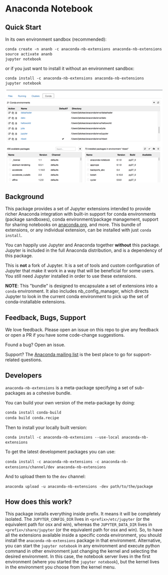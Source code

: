# Anaconda Notebook

## Quick Start

In its own environment sandbox (recommended):

```
conda create -n ananb -c anaconda-nb-extensions anaconda-nb-extensions
source activate ananb
jupyter notebook
```

or if you just want to install it without an environment sandbox:

```
conda install -c anaconda-nb-extensions anaconda-nb-extensions
jupyter notebook
```

![Conda tab added to Jupyter file browser](imgs/conda_tab.png?raw=true "Added Conda tab to browser")

## Background

This package provides a set of Jupyter extensions intended to provide richer Anaconda
integration with built-in support for conda environments (package sandboxes),
conda environment/package management, support for sharing notebooks on
[anaconda.org](http://anaconda.org), and more.
This bundle of extensions, or any individual extension, can be installed with just `conda install`.

You can happily use Jupyter and Anaconda together **without** this package.
Jupyter is included in the full Anaconda distribution, and is a dependency of
this package.

This is **not** a fork of Jupyter.  It is a set
of tools and custom configuration of Jupyter that make it
work in a way that will be beneficial for some users.  You still need
Jupyter installed in order to use these extensions.

**NOTE**: This "bundle" is designed to encapsulate a set of extensions into a
`conda` environment.  It also includes nb_config_manager, which directs Jupyter
to look in the current conda environment to pick up the set of conda-installable
extensions.


## Feedback, Bugs, Support

We love feedback.  Please open an issue on this repo to give any feedback or
open a PR if you have some code-change suggestions.

Found a bug? Open an issue.

Support? The [Anaconda mailing list](https://groups.google.com/a/continuum.io/forum/#!forum/anaconda)
is the best place to go for support-related questions.

## Developers

`anaconda-nb-extensions` is a meta-package specifying a set of sub-packages
as a cohesive bundle.

You can build your own version of the meta-package by doing:

```bash
conda install conda-build
conda build conda.recipe
```

Then to install your locally built version:

```
conda install -c anaconda-nb-extensions --use-local anaconda-nb-extensions
```

To get the latest development packages you can use:

`conda install -c anaconda-nb-extensions -c anaconda-nb-extensions/channel/dev anaconda-nb-extensions`

And to upload them to the `dev` channel:

`anaconda upload -u anaconda-nb-extensions -dev path/to/the/package`

## How does this work?

This package installs everything inside prefix. It means it will be completely
isolated. The  `JUPYTER_CONFIG_DIR` lives in `<prefix>/etc/jupyter` (or the
equivalent path for osx and win), whereas the `JUPYTER_DATA_DIR` lives in
`<prefix>/share/jupyter` (or the equivalent path for osx and win).
So, to have all the extensions available inside a specific conda environment,
you should install the `anaconda-nb-extensions` package in that environment.
Alternative, you can start the `jupyter notebook` in any environment and
execute python command in other environment just changing the kernel and selecting
the desired environment. In this case, the notebook server lives in the first
environment (where you started the `jupyter notebook`), but the kernel lives in
the environment you choose from the kernel menu.

